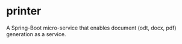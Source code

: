 # printer
A Spring-Boot micro-service that enables document (odt, docx, pdf) generation as a service.
